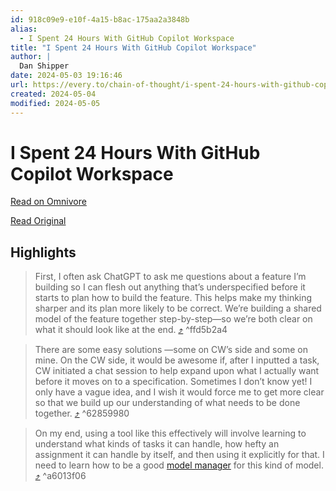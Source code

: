 ```yaml
---
id: 918c09e9-e10f-4a15-b8ac-175aa2a3848b
alias:
  - I Spent 24 Hours With GitHub Copilot Workspace
title: "I Spent 24 Hours With GitHub Copilot Workspace"
author: |
  Dan Shipper
date: 2024-05-03 19:16:46
url: https://every.to/chain-of-thought/i-spent-24-hours-with-github-copilot-workspaces
created: 2024-05-04
modified: 2024-05-05
---
```


# I Spent 24 Hours With GitHub Copilot Workspace

[Read on Omnivore](https://omnivore.app/me/i-spent-24-hours-with-git-hub-copilot-workspace-18f3fac48d8)

[Read Original](https://every.to/chain-of-thought/i-spent-24-hours-with-github-copilot-workspaces)

## Highlights

> First, I often ask ChatGPT to ask me questions about a feature I’m building so I can flesh out anything that’s underspecified before it starts to plan how to build the feature. This helps make my thinking sharper and its plan more likely to be correct. We’re building a shared model of the feature together step-by-step—so we’re both clear on what it should look like at the end. [⤴️](https://omnivore.app/me/i-spent-24-hours-with-git-hub-copilot-workspace-18f3fac48d8#ffd5b2a4-08fb-4a36-9cd1-f57a809bbb7a)  ^ffd5b2a4

> There are some easy solutions —some on CW’s side and some on mine. On the CW side, it would be awesome if, after I inputted a task, CW initiated a chat session to help expand upon what I actually want before it moves on to a specification. Sometimes I don’t know yet! I only have a vague idea, and I wish it would force me to get more clear so that we build up our understanding of what needs to be done together. [⤴️](https://omnivore.app/me/i-spent-24-hours-with-git-hub-copilot-workspace-18f3fac48d8#62859980-c935-41d7-8191-02ac352e8f22)  ^62859980

> On my end, using a tool like this effectively will involve learning to understand what kinds of tasks it can handle, how hefty an assignment it can handle by itself, and then using it explicitly for that. I need to learn how to be a good [model manager](https://every.to/chain-of-thought/the-knowledge-economy-is-over-welcome-to-the-allocation-economy) for this kind of model. [⤴️](https://omnivore.app/me/i-spent-24-hours-with-git-hub-copilot-workspace-18f3fac48d8#a6013f06-7e33-48bb-82e9-52c5856b70d1)  ^a6013f06

